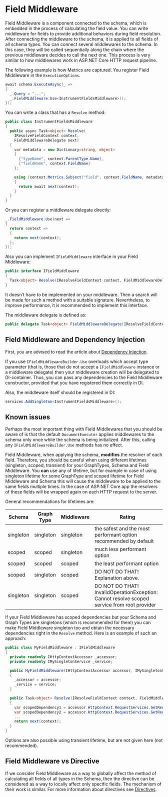 # Field Middleware

Field Middleware is a component connected to the schema, which is embedded in the process of
calculating the field value. You can write middleware for fields to provide additional behaviors
during field resolution. After connecting the middleware to the schema, it is applied to all
fields of all schema types. You can connect several middlewares to the schema. In this case,
they will be called sequentially along the chain where the previous middleware decides to call
the next one. This process is very similar to how middlewares work in ASP.NET Core HTTP request
pipeline.

The following example is how Metrics are captured. You register Field Middleware in the `ExecutionOptions`.

```csharp
await schema.ExecuteAsync(_ =>
{
  _.Query = "...";
  _.FieldMiddleware.Use<InstrumentFieldsMiddleware>();
});
```

You can write a class that has a `Resolve` method:

```csharp
public class InstrumentFieldsMiddleware
{
  public async Task<object> Resolve(
    IResolveFieldContext context,
    FieldMiddlewareDelegate next)
  {
    var metadata = new Dictionary<string, object>
    {
      {"typeName", context.ParentType.Name},
      {"fieldName", context.FieldName}
    };

    using (context.Metrics.Subject("field", context.FieldName, metadata))
    {
      return await next(context);
    }
  }
}
```

Or you can register a middleware delegate directly:

```csharp
_.FieldMiddleware.Use(next =>
{
  return context =>
  {
    return next(context);
  };
});
```

Also you can implement `IFieldMiddleware` interface in your Field Middleware:

```csharp
public interface IFieldMiddleware
{
  Task<object> Resolve(IResolveFieldContext context, FieldMiddlewareDelegate next);
}
```

It doesn’t have to be implemented on your middleware. Then a search will be made for such a method
with a suitable signature. Nevertheless, to improve performance, it is recommended to implement
this interface.

The middleware delegate is defined as:

```csharp
public delegate Task<object> FieldMiddlewareDelegate(IResolveFieldContext context);
```

## Field Middleware and Dependency Injection

First, you are advised to read the article about [Dependency Injection](Dependency-Injection).

If you use `IFieldMiddlewareBuilder.Use` overloads which accept type parameter (that is,
those that do not accept a `IFieldMiddleware` instance or a middleware delegate) then your
middleware creation will be delegated to DI-container. Thus, you can pass any dependencies to
the Field Middleware constructor, provided that you have registered them correctly in DI.

Also, the middleware itself should be registered in DI:

```csharp
services.AddSingleton<InstrumentFieldsMiddleware>();
```

## Known issues

Perhaps the most important thing with Field Middlewares that you should be aware of is that the
default `DocumentExecuter` applies middlewares to the schema only once while the schema is being
initialized. After this, calling any `IFieldMiddlewareBuilder.Use` methods has no effect.

Field Middleware, when applying the schema, **modifies** the resolver of each field. Therefore,
you should be careful when using different lifetimes (singleton, scoped, transient) for your
GraphTypes, Schema and Field Middleware. You **can** use any of lifetime, but for example in
case of using singleton lifetime for some GraphType and scoped lifetime for Field Middleware
and Schema this will cause the middleware to be applied to the same fields multiple times.
In the case of ASP.NET Core app the resolvers of these fields will be wrapped again on each
HTTP request to the server.

General recommendations for lifetimes are:

| Schema    | Graph Type | Middleware | Rating | 
|-----------|------------|------------|--------|
| singleton | singleton  | singleton  | the safest and the most performant option recommended by default |
| scoped    | scoped     | singleton  | much less performant option |
| scoped    | scoped     | scoped     | the least performant option |
| scoped    | singleton  | scoped     | DO NOT DO THAT! Explanation above. |
| singleton | singleton  | scoped     | DO NOT DO THAT! InvalidOperationException: Cannot resolve scoped service from root provider |

If your Field Middleware has scoped dependencies but your Schema and Graph Types are singletons
(which is recommended for them) you can make Field Middleware singleton too and obtain the necessary
dependencies right in the `Resolve` method. Here is an example of such an approach:

```csharp
public class MyFieldMiddleware : IFieldMiddleware
{
  private readonly IHttpContextAccessor _accessor;
  private readonly IMySingletonService _service;

  public MyFieldMiddleware(IHttpContextAccessor accessor, IMySingletonService service)
  {
    _accessor = accessor;
    _service = service;
  }

  public Task<object> Resolve(IResolveFieldContext context, FieldMiddlewareDelegate next)
  {
    var scopedDependency1 = accessor.HttpContext.RequestServices.GetRequiredService<IMyService1>();
    var scopedDependency2 = accessor.HttpContext.RequestServices.GetRequiredService<IMyService2>();
    ...
    return next(context);
  }
}
```

Options are also possible using transient lifetime, but are not given here (not recommended).

## Field Middleware vs Directive

If we consider Field Middleware as a way to globally affect the method of calculating all fields
of all types in the Schema, then the directive can be considered as a way to locally affect only
specific fields. The mechanism of their work is similar. For more information about directives
see [Directives](Directives).

